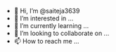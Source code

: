 - 👋 Hi, I’m @saiteja3639
- 👀 I’m interested in ...
- 🌱 I’m currently learning ...
- 💞️ I’m looking to collaborate on ...
- 📫 How to reach me ...

<!---
saiteja3639/saiteja3639 is a ✨ special ✨ repository because its `README.md` (this file) appears on your GitHub profile.
You can click the Preview link to take a look at your changes.
--->
